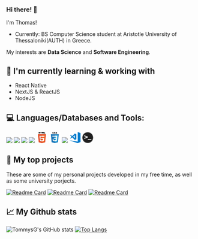 ### Hi there! 👋

<!--
**TommysG/TommysG** is a ✨ _special_ ✨ repository because its `README.md` (this file) appears on your GitHub profile.

Here are some ideas to get you started:

- 🔭 I’m currently working on ...
- 🌱 I’m currently learning ...
- 👯 I’m looking to collaborate on ...
- 🤔 I’m looking for help with ...
- 💬 Ask me about ...
- 📫 How to reach me: ...
- 😄 Pronouns: ...
- ⚡ Fun fact: ...
-->

I'm Thomas!
* Currently: BS Computer Science student at Aristotle University of Thessaloniki(AUTH) in Greece.

My interests are **Data Science** and **Software Engineering**.


## 📖 I'm currently learning & working with

* React Native
* NextJS & ReactJS
* NodeJS

## 💻 Languages/Databases and Tools:
<code><img height="30" src="https://cdn.iconscout.com/icon/free/png-512/java-43-569305.png"></code>
<code><img height="30" src="https://cdn.iconscout.com/icon/free/png-512/javascript-2752148-2284965.png"></code>
<code><img height="30" src="https://raw.githubusercontent.com/mongodb/mongo/master/docs/leaf.svg"></code>
<code><img height="30" src="https://camo.githubusercontent.com/5ebc638bb3e5113c5a87a5462197c35f40f7185ea9940e7723846b6e403f8a6b/68747470733a2f2f6372656174652d72656163742d6170702e6465762f696d672f6c6f676f2e737667"></code>
<code><img height="30" src="https://raw.githubusercontent.com/github/explore/80688e429a7d4ef2fca1e82350fe8e3517d3494d/topics/html/html.png"></code>
<code><img height="30" src="https://raw.githubusercontent.com/github/explore/80688e429a7d4ef2fca1e82350fe8e3517d3494d/topics/css/css.png"></code>
<code><img height="30" src="https://avatars.githubusercontent.com/u/1335026?s=200&v=4"></code>
<code><img height="30" src="https://raw.githubusercontent.com/github/explore/80688e429a7d4ef2fca1e82350fe8e3517d3494d/topics/visual-studio-code/visual-studio-code.png"></code>
<code><img height="30" src="https://raw.githubusercontent.com/github/explore/80688e429a7d4ef2fca1e82350fe8e3517d3494d/topics/terminal/terminal.png"></code>




## 🚧 My top projects

These are some of my personal projects developed in my free time, as well as some university porjects.

[![Readme Card](https://github-readme-stats.vercel.app/api/pin/?username=TommysG&repo=imessenger-web-app&theme=tokyonight)](https://github.com/TommysG/imessenger-web-app)
[![Readme Card](https://github-readme-stats.vercel.app/api/pin/?username=TommysG&repo=Memory-Card-Game&theme=tokyonight)](https://github.com/TommysG/Memory-Card-Game)
[![Readme Card](https://github-readme-stats.vercel.app/api/pin/?username=TommysG&repo=covid19-tracker&theme=tokyonight)](https://github.com/TommysG/covid19-tracker)


## 📈 My Github stats

![TommysG's GitHub stats](https://github-readme-stats.vercel.app/api?username=TommysG&show_icons=true&theme=tokyonight)
[![Top Langs](https://github-readme-stats.vercel.app/api/top-langs/?username=TommysG&show_icons=true&theme=tokyonight)](https://github.com/TommysG)
